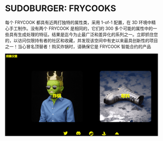 # SUDOBURGER: FRYCOOKS

每个 FRYCOOK 都具有近两打独特的属性类，采用 1-of-1 配置，在 3D 环境中精心手工制作。没有两个 FRYCOOK 是相同的，它们的 300 多个可能的属性中的一些具有生成处理的特征。结果是迄今为止最广泛和差异化的系列之一。立即抓住您的，以访问仅限持有者的社区和收藏，并发现该空间中有史以来最具创新性的项目之一！当心冒名顶替者！购买炸锅时，请确保它是 FRYCOOK 智能合约的产品

![nft](01.png)
